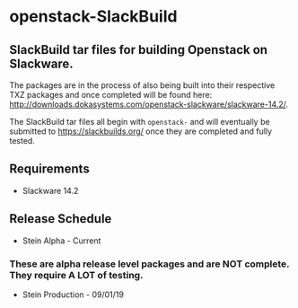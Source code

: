 # openstack-SlackBuild

## SlackBuild tar files for building Openstack on Slackware.

The packages are in the process of also being built into their respective TXZ packages and once completed will be found here:  http://downloads.dokasystems.com/openstack-slackware/slackware-14.2/.

The SlackBuild tar files all begin with `openstack-` and will eventually be submitted to https://slackbuilds.org/ once they are completed and fully tested.

## Requirements

* Slackware 14.2

## Release Schedule
* Stein Alpha - Current

### These are alpha release level packages and are NOT complete.  They require A LOT of testing.

* Stein Production - 09/01/19
